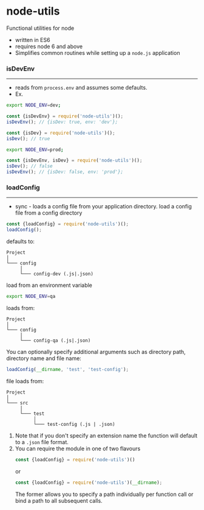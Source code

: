 # node-utils
Functional utilities for node

- written in ES6
- requires node 6 and above
- Simplifies common routines while setting up a `node.js` application

### isDevEnv
---------------
- reads from `process.env` and assumes some defaults.
- Ex.
```bash
export NODE_ENV=dev;
```
```javascript
const {isDevEnv} = require('node-utils')();
isDevEnv(); // {isDev: true, env: 'dev'};
```
```javascript
const {isDev} = require('node-utils')();
isDev(); // true
```
```bash
export NODE_ENV=prod;
```
```javascript
const {isDevEnv, isDev} = require('node-utils')();
isDev(); // false
isDevEnv(); // {isDev: false, env: 'prod'};
```

### loadConfig
---------------

- sync - loads a config file from your application directory.
  load a config file from a config directory

```javascript
const {loadConfig} = require('node-utils')();
loadConfig();
```
   defaults to:

```
Project
│
└─── config
     │
     └─── config-dev (.js|.json)
```

   load from an environment variable
```bash
export NODE_ENV=qa
```

   loads from:
```
Project
│
└─── config
     │
     └─── config-qa (.js|.json)
```

   You can optionally specify additional arguments such as directory path, directory name and file name:
```javascript
loadConfig(__dirname, 'test', 'test-config');
```

   file loads from:
```
Project
│
└─── src
     │
     └─── test
          │
          └─── test-config (.js | .json)
```

1. Note that if you don't specify an extension name the function will default to a `.json` file format.
2. You can require the module in one of two flavours
   ```javascript
   const {loadConfig} = require('node-utils')()
   ```
   or
   ```javascript
   const {loadConfig} = require('node-utils')(__dirname);
   ```
   The former allows you to specify a path individually per function call or bind a path to all subsequent calls.
